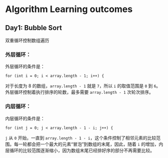 # 					Algorithm Learning outcomes

## Day1: Bubble Sort

双重循环控制数组遍历

### 外层循环：

外层循环的条件是：

```
for (int i = 0; i < array.length - 1; i++) {
```

对于长度为 8 的数组，`array.length - 1` 就是 `7`，所以 `i` 的取值范围是 `0` 到 `6`。外层循环控制着执行排序的轮数，最多需要 `array.length - 1` 次轮次排序。

### 内层循环：

内层循环的条件是：

```
for (int j = 0; j < array.length - 1 - i; j++) {
```

`j` 从 `0` 开始，一直到 `array.length - 1 - i`，这个条件控制了相邻元素的比较范围。每一轮都会把一个最大的元素“冒泡”到数组的末尾，因此，随着 `i` 的增加，内层循环的比较范围逐渐缩小，因为数组末尾已经排好序的部分不再需要比较。
